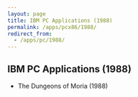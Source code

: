 ```yaml
---
layout: page
title: IBM PC Applications (1988)
permalink: /apps/pcx86/1988/
redirect_from:
  - /apps/pc/1988/
---
```


IBM PC Applications (1988)
---

* The Dungeons of Moria (1988)
